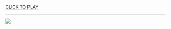 
<a href="https://premium76.site?title=kizi_games_unblocked&ref=13M">CLICK TO PLAY</a></h3>
<hr>

<a href="https://premium76.site?title=kizi_games_unblocked&ref=13M"><img src="https://clearcache.store/games.png"></a>


